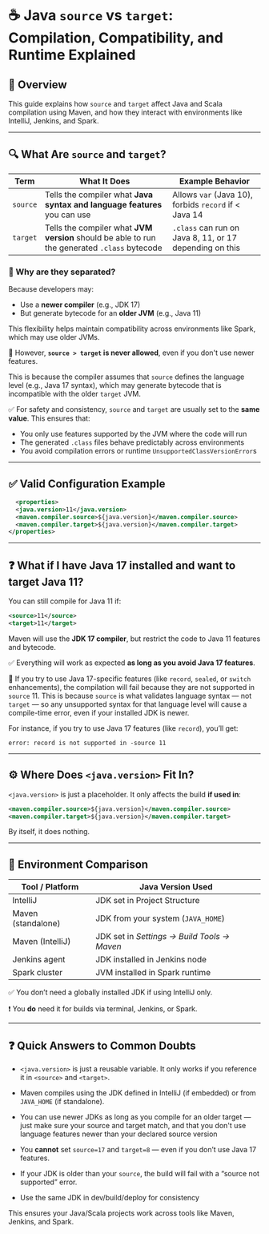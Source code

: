 # ☕ Java `source` vs `target`: Compilation, Compatibility, and Runtime Explained

## 🎯 Overview

This guide explains how `source` and `target` affect Java and Scala compilation using Maven, and how they interact with environments like IntelliJ, Jenkins, and Spark.

---

## 🔍 What Are `source` and `target`?

| Term     | What It Does                                                                                  | Example Behavior                                        |
| -------- | --------------------------------------------------------------------------------------------- | ------------------------------------------------------- |
| `source` | Tells the compiler what **Java syntax and language features** you can use                     | Allows `var` (Java 10), forbids `record` if < Java 14   |
| `target` | Tells the compiler what **JVM version** should be able to run the generated `.class` bytecode | `.class` can run on Java 8, 11, or 17 depending on this |




### 🧠 Why are they separated?

Because developers may:

- Use a **newer compiler** (e.g., JDK 17)
- But generate bytecode for an **older JVM** (e.g., Java 11)

This flexibility helps maintain compatibility across environments like Spark, which may use older JVMs.

🚫 However, **`source > target` is never allowed**, even if you don't use newer features.

This is because the compiler assumes that `source` defines the language level (e.g., Java 17 syntax), which may generate bytecode that is incompatible with the older `target` JVM.

✅ For safety and consistency, `source` and `target` are usually set to the **same value**. This ensures that:

- You only use features supported by the JVM where the code will run
- The generated `.class` files behave predictably across environments
- You avoid compilation errors or runtime `UnsupportedClassVersionError`s

---

## ✅ Valid Configuration Example

```xml
  <properties>
  <java.version>11</java.version>
  <maven.compiler.source>${java.version}</maven.compiler.source>
  <maven.compiler.target>${java.version}</maven.compiler.target>
</properties>
```

---

## ❓ What if I have Java 17 installed and want to target Java 11?

You can still compile for Java 11 if:

```xml
<source>11</source>
<target>11</target>
```

Maven will use the **JDK 17 compiler**, but restrict the code to Java 11 features and bytecode.

✅ Everything will work as expected **as long as you avoid Java 17 features**.

🚫 If you try to use Java 17-specific features (like `record`, `sealed`, or `switch` enhancements), the compilation will fail because they are not supported in `source` 11. This is because `source` is what validates language syntax — not `target` — so any unsupported syntax for that language level will cause a compile-time error, even if your installed JDK is newer.

For instance, if you try to use Java 17 features (like `record`), you’ll get:

```
error: record is not supported in -source 11
```

---

## ⚙️ Where Does `<java.version>` Fit In?

`<java.version>` is just a placeholder. It only affects the build **if used in**:

```xml
<maven.compiler.source>${java.version}</maven.compiler.source>
<maven.compiler.target>${java.version}</maven.compiler.target>
```

By itself, it does nothing.

---

## 🧠 Environment Comparison

| Tool / Platform    | Java Version Used                           |
| ------------------ | ------------------------------------------- |
| IntelliJ           | JDK set in Project Structure                |
| Maven (standalone) | JDK from your system (`JAVA_HOME`)          |
| Maven (IntelliJ)   | JDK set in *Settings → Build Tools → Maven* |
| Jenkins agent      | JDK installed in Jenkins node               |
| Spark cluster      | JVM installed in Spark runtime              |

✅ You don’t need a globally installed JDK if using IntelliJ only.

❗ You **do** need it for builds via terminal, Jenkins, or Spark.


---

## ❓ Quick Answers to Common Doubts

- `<java.version>` is just a reusable variable. It only works if you reference it in `<source>` and `<target>`.

- Maven compiles using the JDK defined in IntelliJ (if embedded) or from `JAVA_HOME` (if standalone).

- You can use newer JDKs as long as you compile for an older target — just make sure your source and target match, and that you don't use language features newer than your declared source version

- You **cannot** set `source=17` and `target=8` — even if you don’t use Java 17 features.

- If your JDK is older than your `source`, the build will fail with a “source not supported” error.

* Use the same JDK in dev/build/deploy for consistency



This ensures your Java/Scala projects work across tools like Maven, Jenkins, and Spark.

